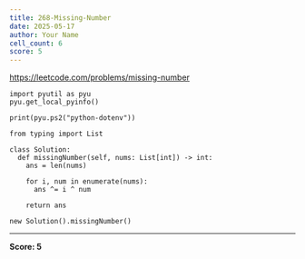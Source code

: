 ```yaml
---
title: 268-Missing-Number
date: 2025-05-17
author: Your Name
cell_count: 6
score: 5
---
```


https://leetcode.com/problems/missing-number


```
import pyutil as pyu
pyu.get_local_pyinfo()
```


```
print(pyu.ps2("python-dotenv"))
```


```
from typing import List
```


```
class Solution:
  def missingNumber(self, nums: List[int]) -> int:
    ans = len(nums)

    for i, num in enumerate(nums):
      ans ^= i ^ num

    return ans
```


```
new Solution().missingNumber()
```


---
**Score: 5**